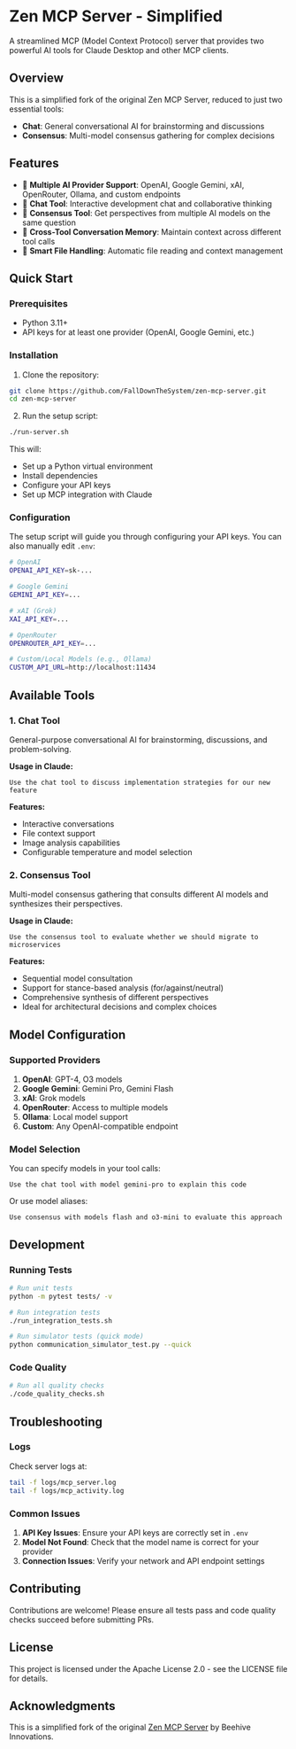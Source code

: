 # Zen MCP Server - Simplified

A streamlined MCP (Model Context Protocol) server that provides two powerful AI tools for Claude Desktop and other MCP clients.

## Overview

This is a simplified fork of the original Zen MCP Server, reduced to just two essential tools:
- **Chat**: General conversational AI for brainstorming and discussions
- **Consensus**: Multi-model consensus gathering for complex decisions

## Features

- 🤖 **Multiple AI Provider Support**: OpenAI, Google Gemini, xAI, OpenRouter, Ollama, and custom endpoints
- 💬 **Chat Tool**: Interactive development chat and collaborative thinking
- 🤝 **Consensus Tool**: Get perspectives from multiple AI models on the same question
- 🔄 **Cross-Tool Conversation Memory**: Maintain context across different tool calls
- 📁 **Smart File Handling**: Automatic file reading and context management

## Quick Start

### Prerequisites

- Python 3.11+
- API keys for at least one provider (OpenAI, Google Gemini, etc.)

### Installation

1. Clone the repository:
```bash
git clone https://github.com/FallDownTheSystem/zen-mcp-server.git
cd zen-mcp-server
```

2. Run the setup script:
```bash
./run-server.sh
```

This will:
- Set up a Python virtual environment
- Install dependencies
- Configure your API keys
- Set up MCP integration with Claude

### Configuration

The setup script will guide you through configuring your API keys. You can also manually edit `.env`:

```bash
# OpenAI
OPENAI_API_KEY=sk-...

# Google Gemini
GEMINI_API_KEY=...

# xAI (Grok)
XAI_API_KEY=...

# OpenRouter
OPENROUTER_API_KEY=...

# Custom/Local Models (e.g., Ollama)
CUSTOM_API_URL=http://localhost:11434
```

## Available Tools

### 1. Chat Tool

General-purpose conversational AI for brainstorming, discussions, and problem-solving.

**Usage in Claude:**
```
Use the chat tool to discuss implementation strategies for our new feature
```

**Features:**
- Interactive conversations
- File context support
- Image analysis capabilities
- Configurable temperature and model selection

### 2. Consensus Tool

Multi-model consensus gathering that consults different AI models and synthesizes their perspectives.

**Usage in Claude:**
```
Use the consensus tool to evaluate whether we should migrate to microservices
```

**Features:**
- Sequential model consultation
- Support for stance-based analysis (for/against/neutral)
- Comprehensive synthesis of different perspectives
- Ideal for architectural decisions and complex choices

## Model Configuration

### Supported Providers

1. **OpenAI**: GPT-4, O3 models
2. **Google Gemini**: Gemini Pro, Gemini Flash
3. **xAI**: Grok models
4. **OpenRouter**: Access to multiple models
5. **Ollama**: Local model support
6. **Custom**: Any OpenAI-compatible endpoint

### Model Selection

You can specify models in your tool calls:
```
Use the chat tool with model gemini-pro to explain this code
```

Or use model aliases:
```
Use consensus with models flash and o3-mini to evaluate this approach
```

## Development

### Running Tests

```bash
# Run unit tests
python -m pytest tests/ -v

# Run integration tests
./run_integration_tests.sh

# Run simulator tests (quick mode)
python communication_simulator_test.py --quick
```

### Code Quality

```bash
# Run all quality checks
./code_quality_checks.sh
```

## Troubleshooting

### Logs

Check server logs at:
```bash
tail -f logs/mcp_server.log
tail -f logs/mcp_activity.log
```

### Common Issues

1. **API Key Issues**: Ensure your API keys are correctly set in `.env`
2. **Model Not Found**: Check that the model name is correct for your provider
3. **Connection Issues**: Verify your network and API endpoint settings

## Contributing

Contributions are welcome! Please ensure all tests pass and code quality checks succeed before submitting PRs.

## License

This project is licensed under the Apache License 2.0 - see the LICENSE file for details.

## Acknowledgments

This is a simplified fork of the original [Zen MCP Server](https://github.com/BeehiveInnovations/zen-mcp-server) by Beehive Innovations.